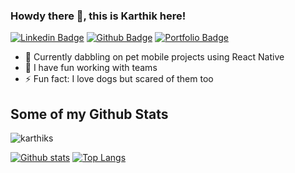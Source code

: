 ### Howdy there 👋, this is Karthik here!
[![Linkedin Badge](https://img.shields.io/badge/-karthiks-0072b1?style=flat&logo=Linkedin&logoColor=white&link=https://www.linkedin.com/in/karthiksirasanagandla/)](https://www.linkedin.com/in/karthiksirasanagandla/)
[![Github Badge](https://img.shields.io/badge/-karthiks-grey?style=flat&logo=github&logoColor=white&link=https://github.com/karthiks/)](https://www.github.com/karthiks/)
[![Portfolio Badge](https://img.shields.io/badge/portfolio-web-blue?style=flat&link=https://blog.codonomics.com/)](https://blog.codonomics.com/)


- 🌱 Currently dabbling on pet mobile projects using React Native
- 👯 I have fun working with teams
- ⚡ Fun fact: I love dogs but scared of them too

## Some of my Github Stats
<p align=left> <img src=https://komarev.com/ghpvc/?username=karthiks alt=karthiks /> </p>

[![Github stats](https://github-readme-stats.vercel.app/api?username=karthiks&show_icons=true&include_all_commits=true)](https://github.com/karthiks/github-readme-stats)
[![Top Langs](https://github-readme-stats.vercel.app/api/top-langs/?username=karthiks&layout=compact)](https://github.com/karthiks/github-readme-stats)



<!--
**karthiks/karthiks** is a ✨ _special_ ✨ repository because its `README.md` (this file) appears on your GitHub profile.

## Hey 👋, This is karthiks
[![Gmail Badge](https://img.shields.io/badge/-myemail-c14438?style=flat&logo=Gmail&logoColor=white&link=mailto:myemail)](mailto:myemail) 
[![Twitter Badge](https://img.shields.io/badge/-karthiks-00acee?style=flat&logo=twitter&logoColor=white&link=https://twitter.com/karthiks/)](https://www.twitter.com/karthiks/)

Here are some ideas to get you started:
- 🔭 I’m currently working on Shhh!!..
- 🤔 I’m looking for help with ...
- 📫 How to reach me: [Figure it out yourself]
- 💬 Ask me about People, Product and Technology
- 😄 Pronouns: He

<p align='left'>About Me</p><p align='left'> You can view my resume <a href='-- ' target=_blank><u>here</u>.</a></p>

## Reference
- https://dev.to/pedes/make-your-github-profile-great-again-oan
-->
